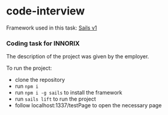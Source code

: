 # code-interview

Framework used in this task: [Sails v1](https://sailsjs.com)


### Coding task for INNORIX

The description of the project was given by the employer.

To run the project:
+ clone the repository
+ run `npm i`
+ run `npm i -g sails` to install the framework
+ run `sails lift` to run the project
+ follow localhost:1337/testPage to open the necessary page

